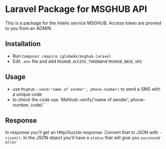# Laravel Package for MSGHUB API
This is a package for the Intelio service MSGHUB.
Access token are provied to you from an ADMIN.

## Installation

- Run `Composer require iglebekk/msghub-laravel`
- Edit `.env` file and add `MSGHUB_ACCESS_TOKEN`and `MSGHUB_BASE_URI`

## Usage
- use `Msghub::send('name of sender', phone-number)` to send a SMS with a unique code
- to check the code use `Mshhub::verify('name of sender', phone-number, code)``

## Response
In response you'll get an Http/Guzzle response. Convert that to JSON with `->json()`. In the JSON object you'll have a `status` that will give you `success`or `error`
